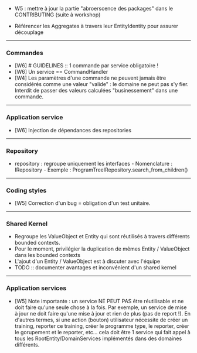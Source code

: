 
- W5 : mettre à jour la partie "abroerscence des packages" dans le CONTRIBUTING (suite à workshop)

- Référencer les Aggregates à travers leur EntityIdentity pour assurer découplage


-------------------------------

### Commandes

- [W6] # GUIDELINES :: 1 commande par service obligatoire !
- [W6] Un service == CommandHandler
 - [W4] Les paramètres d'une commande ne peuvent jamais être considérés comme une valeur "valide" : 
 le domaine ne peut pas s'y fier. Interdit de passer des valeurs calculées "businessement" dans une commande.


-------------------------------

### Application service

- [W6] Injection de dépendances des repositories

-------------------------------

### Repository

- repository : regroupe uniquement les interfaces
      - Nomenclature : IRepository
      - Exemple : ProgramTreeIRepository.search_from_children()

-------------------------------

### Coding styles

- [W5] Correction d'un bug = obligation d'un test unitaire.

-------------------------------

### Shared Kernel

- Regroupe les ValueObject et Entity qui sont réutilisés à travers différents bounded contexts.
- Pour le moment, privilégier la duplication de mêmes Entity / ValueObject dans les bounded contexts 
- L'ajout d'un Entity / ValueObject est à discuter avec l'équipe
- TODO :: documenter avantages et inconvénient d'un shared kernel
   

-------------------------------

### Application services

- [W5] Note importante : un service NE PEUT PAS être réutilisable et ne doit faire qu'une seule chose à la fois.
Par exemple, un service de mise à jour ne doit faire qu'une mise à jour et rien de plus (pas de report !).
En d'autres termes, si une action (bouton) utilisateur nécessite de créer un training, reporter ce training, créer le programme type, le reporter, créer le gorupement et le reporter, etc... cela doit être 1 service qui fait appel à tous les RootEntity/DomainServices implémentés dans des domaines différents.

